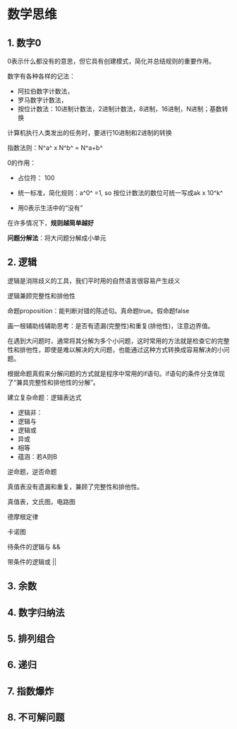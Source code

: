 # 数学思维

## 1. 数字0

0表示什么都没有的意思，但它具有创建模式，简化并总结规则的重要作用。

数字有各种各样的记法：

* 阿拉伯数字计数法，
* 罗马数字计数法，
* 按位计数法：10进制计数法，2进制计数法，8进制，16进制，N进制；基数转换

计算机执行人类发出的任务时，要进行10进制和2进制的转换

指数法则：N^a^ x N^b^ = N^a+b^

0的作用：

* 占位符： 100
* 统一标准，简化规则：a^0^ =1, so 按位计数法的数位可统一写成ak x 10^k^

* 用0表示生活中的“没有”

在许多情况下，**规则越简单越好**

**问题分解法**：将大问题分解成小单元

## 2. 逻辑

逻辑是消除歧义的工具，我们平时用的自然语言很容易产生歧义

逻辑兼顾完整性和排他性

命题proposition：能判断对错的陈述句。真命题true。假命题false

画一根辅助线辅助思考：是否有遗漏(完整性)和重复(排他性)，注意边界值。

在遇到大问题时，通常将其分解为多个小问题，这时常用的方法就是检查它的完整性和排他性，即使是难以解决的大问题，也能通过这种方式转换成容易解决的小问题。

根据命题真假来分解问题的方式就是程序中常用的if语句。if语句的条件分支体现了“兼具完整性和排他性的分解”。

建立复杂命题：逻辑表达式

* 逻辑非：
* 逻辑与
* 逻辑或
* 异或
* 相等
* 蕴涵：若A则B

逆命题，逆否命题

真值表没有遗漏和重复，兼顾了完整性和排他性。

真值表，文氏图，电路图

德摩根定律

卡诺图

待条件的逻辑与 &&

带条件的逻辑或 ||

## 3. 余数

## 4. 数字归纳法

## 5. 排列组合

## 6. 递归

## 7. 指数爆炸

## 8. 不可解问题